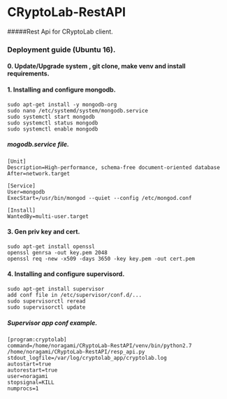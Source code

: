 # CRyptoLab-RestAPI
#####Rest Api for CRyptoLab client.

### Deployment guide (Ubuntu 16).
#### 0. Update/Upgrade system , git clone, make venv and install requirements.
#### 1. Installing and configure mongodb.
    sudo apt-get install -y mongodb-org
    sudo nano /etc/systemd/system/mongodb.service
    sudo systemctl start mongodb
    sudo systemctl status mongodb
    sudo systemctl enable mongodb
##### mogodb.service file.
    [Unit]
    Description=High-performance, schema-free document-oriented database
    After=network.target
    
    [Service]
    User=mongodb
    ExecStart=/usr/bin/mongod --quiet --config /etc/mongod.conf

    [Install]
    WantedBy=multi-user.target
    
#### 3. Gen priv key and cert.
    sudo apt-get install openssl
    openssl genrsa -out key.pem 2048
    openssl req -new -x509 -days 3650 -key key.pem -out cert.pem

#### 4. Installing and configure supervisord. 
    sudo apt-get install supervisor
    add conf file in /etc/supervisor/conf.d/...
    sudo supervisorctl reread
    sudo supervisorctl update

##### Supervisor app conf example.
    [program:cryptolab]
    command=/home/noragami/CRyptoLab-RestAPI/venv/bin/python2.7 /home/noragami/CRyptoLab-RestAPI/resp_api.py
    stdout_logfile=/var/log/cryptolab_app/cryptolab.log
    autostart=true
    autorestart=true
    user=noragami
    stopsignal=KILL
    numprocs=1

